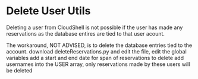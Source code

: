 # Delete User Utils

Deleting a user from CloudShell is not possible if the user has made any reservations as the database entires are tied to that user acount.

The workaround, NOT ADVISED, is to delete the database entries tied to the account.
    download deleteReservations.py and edit the file, edit the global variables
    add a start and end date for span of reservations to delete
    add usernames into the USER array, only reservations made by these users will be deleted
